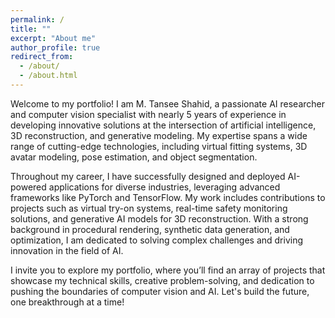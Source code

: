 ```yaml
---
permalink: /
title: ""
excerpt: "About me"
author_profile: true
redirect_from:
  - /about/
  - /about.html
---
```

Welcome to my portfolio! I am M. Tansee Shahid, a passionate AI researcher and computer vision specialist with nearly 5 years of experience in developing innovative solutions at the intersection of artificial intelligence, 3D reconstruction, and generative modeling. My expertise spans a wide range of cutting-edge technologies, including virtual fitting systems, 3D avatar modeling, pose estimation, and object segmentation.

Throughout my career, I have successfully designed and deployed AI-powered applications for diverse industries, leveraging advanced frameworks like PyTorch and TensorFlow. My work includes contributions to projects such as virtual try-on systems, real-time safety monitoring solutions, and generative AI models for 3D reconstruction. With a strong background in procedural rendering, synthetic data generation, and optimization, I am dedicated to solving complex challenges and driving innovation in the field of AI.

I invite you to explore my portfolio, where you’ll find an array of projects that showcase my technical skills, creative problem-solving, and dedication to pushing the boundaries of computer vision and AI. Let's build the future, one breakthrough at a time!